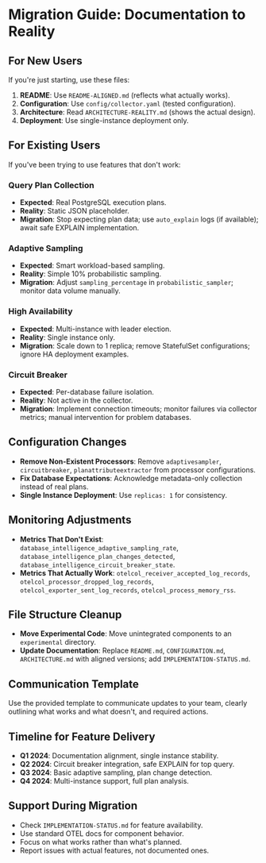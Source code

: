 # Migration Guide: Documentation to Reality

## For New Users

If you're just starting, use these files:

1.  **README**: Use `README-ALIGNED.md` (reflects what actually works).
2.  **Configuration**: Use `config/collector.yaml` (tested configuration).
3.  **Architecture**: Read `ARCHITECTURE-REALITY.md` (shows the actual design).
4.  **Deployment**: Use single-instance deployment only.

## For Existing Users

If you've been trying to use features that don't work:

### Query Plan Collection

*   **Expected**: Real PostgreSQL execution plans.
*   **Reality**: Static JSON placeholder.
*   **Migration**: Stop expecting plan data; use `auto_explain` logs (if available); await safe EXPLAIN implementation.

### Adaptive Sampling

*   **Expected**: Smart workload-based sampling.
*   **Reality**: Simple 10% probabilistic sampling.
*   **Migration**: Adjust `sampling_percentage` in `probabilistic_sampler`; monitor data volume manually.

### High Availability

*   **Expected**: Multi-instance with leader election.
*   **Reality**: Single instance only.
*   **Migration**: Scale down to 1 replica; remove StatefulSet configurations; ignore HA deployment examples.

### Circuit Breaker

*   **Expected**: Per-database failure isolation.
*   **Reality**: Not active in the collector.
*   **Migration**: Implement connection timeouts; monitor failures via collector metrics; manual intervention for problem databases.

## Configuration Changes

*   **Remove Non-Existent Processors**: Remove `adaptivesampler`, `circuitbreaker`, `planattributeextractor` from processor configurations.
*   **Fix Database Expectations**: Acknowledge metadata-only collection instead of real plans.
*   **Single Instance Deployment**: Use `replicas: 1` for consistency.

## Monitoring Adjustments

*   **Metrics That Don't Exist**: `database_intelligence_adaptive_sampling_rate`, `database_intelligence_plan_changes_detected`, `database_intelligence_circuit_breaker_state`.
*   **Metrics That Actually Work**: `otelcol_receiver_accepted_log_records`, `otelcol_processor_dropped_log_records`, `otelcol_exporter_sent_log_records`, `otelcol_process_memory_rss`.

## File Structure Cleanup

*   **Move Experimental Code**: Move unintegrated components to an `experimental` directory.
*   **Update Documentation**: Replace `README.md`, `CONFIGURATION.md`, `ARCHITECTURE.md` with aligned versions; add `IMPLEMENTATION-STATUS.md`.

## Communication Template

Use the provided template to communicate updates to your team, clearly outlining what works and what doesn't, and required actions.

## Timeline for Feature Delivery

*   **Q1 2024**: Documentation alignment, single instance stability.
*   **Q2 2024**: Circuit breaker integration, safe EXPLAIN for top query.
*   **Q3 2024**: Basic adaptive sampling, plan change detection.
*   **Q4 2024**: Multi-instance support, full plan analysis.

## Support During Migration

*   Check `IMPLEMENTATION-STATUS.md` for feature availability.
*   Use standard OTEL docs for component behavior.
*   Focus on what works rather than what's planned.
*   Report issues with actual features, not documented ones.
